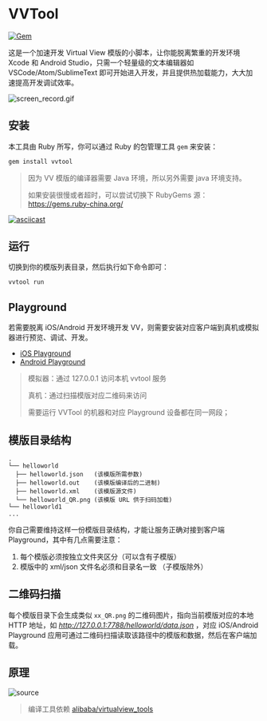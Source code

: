 # VVTool

[![Gem](https://img.shields.io/gem/v/vvtool.svg)](https://rubygems.org/gems/vvtool)

这是一个加速开发 Virtual View 模版的小脚本，让你能脱离繁重的开发环境 Xcode 和 Android Studio，只需一个轻量级的文本编辑器如 VSCode/Atom/SublimeText 即可开始进入开发，并且提供热加载能力，大大加速提高开发调试效率。

![screen_record.gif](https://raw.githubusercontent.com/alibaba/virtualview_tools/master/compiler-tools/RealtimePreview/screenshot.gif) 

## 安装

本工具由 Ruby 所写，你可以通过 Ruby 的包管理工具 `gem` 来安装：

```ruby
gem install vvtool
```

> 因为 VV 模版的编译器需要 Java 环境，所以另外需要 java 环境支持。
>
> 如果安装很慢或者超时，可以尝试切换下 RubyGems 源：https://gems.ruby-china.org/

[![asciicast](https://asciinema.org/a/rtmYrXUexTG67RNpuGfGdvvGQ.png)](https://asciinema.org/a/rtmYrXUexTG67RNpuGfGdvvGQ)

## 运行

切换到你的模版列表目录，然后执行如下命令即可：

```ruby
vvtool run
```

## Playground

若需要脱离 iOS/Android 开发环境开发 VV，则需要安装对应客户端到真机或模拟器进行预览、调试、开发。

- [iOS Playground](https://github.com/alibaba/VirtualView-iOS)
- [Android Playground](https://github.com/alibaba/Virtualview-Android)

> 模拟器：通过 127.0.0.1 访问本机 vvtool 服务
> 
> 真机：通过扫描模版对应二维码来访问
>
> 需要运行 VVTool 的机器和对应 Playground 设备都在同一网段；

## 模版目录结构

```
.
└── helloworld
  ├── helloworld.json   (该模版所需参数)
  ├── helloworld.out    (该模版编译后的二进制)
  ├── helloworld.xml    (该模版源文件)
  └── helloworld_QR.png (该模版 URL 供于扫码加载)
└── helloworld1
...
```

你自己需要维持这样一份模版目录结构，才能让服务正确对接到客户端 Playground，其中有几点需要注意：

1. 每个模版必须按独立文件夹区分（可以含有子模版）
2. 模版中的 xml/json 文件名必须和目录名一致 （子模版除外）

## 二维码扫描

每个模版目录下会生成类似 `xx_QR.png` 的二维码图片，指向当前模版对应的本地HTTP 地址，如 *http://127.0.0.1:7788/helloworld/data.json* ，对应 iOS/Android Playground 应用可通过二维码扫描读取该路径中的模版和数据，然后在客户端加载。

## 原理

![source](https://i.loli.net/2018/08/02/5b630f232a97e.png)

> 编译工具依赖 [alibaba/virtualview_tools](https://github.com/alibaba/virtualview_tools)
